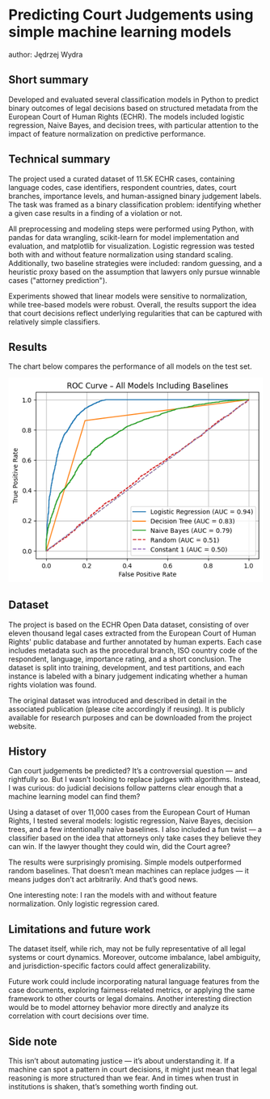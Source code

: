 # Predicting Court Judgements using simple machine learning models
author: Jędrzej Wydra

## Short summary
Developed and evaluated several classification models in Python to predict binary outcomes of legal decisions based on structured metadata from the European Court of Human Rights (ECHR). The models included logistic regression, Naive Bayes, and decision trees, with particular attention to the impact of feature normalization on predictive performance.

## Technical summary
The project used a curated dataset of 11.5K ECHR cases, containing language codes, case identifiers, respondent countries, dates, court branches, importance levels, and human-assigned binary judgement labels. The task was framed as a binary classification problem: identifying whether a given case results in a finding of a violation or not.

All preprocessing and modeling steps were performed using Python, with pandas for data wrangling, scikit-learn for model implementation and evaluation, and matplotlib for visualization. Logistic regression was tested both with and without feature normalization using standard scaling. Additionally, two baseline strategies were included: random guessing, and a heuristic proxy based on the assumption that lawyers only pursue winnable cases ("attorney prediction").

Experiments showed that linear models were sensitive to normalization, while tree-based models were robust. Overall, the results support the idea that court decisions reflect underlying regularities that can be captured with relatively simple classifiers.

## Results

The chart below compares the performance of all models on the test set.

![Model comparison results](results.png)

## Dataset
The project is based on the ECHR Open Data dataset, consisting of over eleven thousand legal cases extracted from the European Court of Human Rights' public database and further annotated by human experts. Each case includes metadata such as the procedural branch, ISO country code of the respondent, language, importance rating, and a short conclusion. The dataset is split into training, development, and test partitions, and each instance is labeled with a binary judgement indicating whether a human rights violation was found.

The original dataset was introduced and described in detail in the associated publication (please cite accordingly if reusing). It is publicly available for research purposes and can be downloaded from the project website.

## History
Can court judgements be predicted? It’s a controversial question — and rightfully so. But I wasn’t looking to replace judges with algorithms. Instead, I was curious: do judicial decisions follow patterns clear enough that a machine learning model can find them?

Using a dataset of over 11,000 cases from the European Court of Human Rights, I tested several models: logistic regression, Naive Bayes, decision trees, and a few intentionally naïve baselines. I also included a fun twist — a classifier based on the idea that attorneys only take cases they believe they can win. If the lawyer thought they could win, did the Court agree?

The results were surprisingly promising. Simple models outperformed random baselines. That doesn’t mean machines can replace judges — it means judges don’t act arbitrarily. And that’s good news.

One interesting note: I ran the models with and without feature normalization. Only logistic regression cared.

## Limitations and future work
The dataset itself, while rich, may not be fully representative of all legal systems or court dynamics. Moreover, outcome imbalance, label ambiguity, and jurisdiction-specific factors could affect generalizability.

Future work could include incorporating natural language features from the case documents, exploring fairness-related metrics, or applying the same framework to other courts or legal domains. Another interesting direction would be to model attorney behavior more directly and analyze its correlation with court decisions over time.

## Side note
This isn’t about automating justice — it’s about understanding it. If a machine can spot a pattern in court decisions, it might just mean that legal reasoning is more structured than we fear. And in times when trust in institutions is shaken, that’s something worth finding out.
